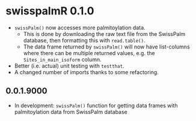 # swisspalmR 0.1.0
* `swissPalm()` now accesses more palmitoylation data.
  * This is done by downloading the raw text file from the SwissPalm database, 
    then formatting this with `read.table()`.
  * The data frame returned by `swissPalm()` will now have list-columns where 
    there can be multiple returned values, e.g. the `Sites_in_main_isoform` 
    column.
* Better (i.e. actual) unit testing with `testthat`.
* A changed number of imports thanks to some refactoring.

## 0.0.1.9000
* In development: `swissPalm()` function for getting data frames 
  with palmitoylation data from SwissPalm database
